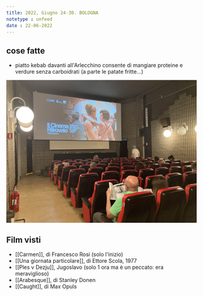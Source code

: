 ```yaml
---
title: 2022, Giugno 24-30. BOLOGNA
notetype : unfeed
date : 22-06-2022
---
```


## cose fatte
- piatto kebab davanti all'Arlecchino consente di mangiare proteine e verdure senza carboidrati (a parte le patate fritte...)

![Al festival del Cinema Ritrovato](/assets/foto/2022/bologna_festival.jpg)

## Film visti
- [[Carmen]], di Francesco Rosi (solo l'inizio)
- [[Una giornata particolare]], di Ettore Scola, 1977
- [[Ples v Dezju]], Jugoslavo (solo 1 ora ma è un peccato: era meraviglioso)
- [[Arabesque]], di Stanley Donen
- [[Caught]], di Max Opuls
